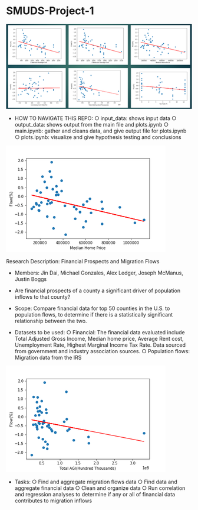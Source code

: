 # SMUDS-Project-1

![](project1.png)

- HOW TO NAVIGATE THIS REPO: 
		○ input_data: shows input data
		○ output_data: shows output from the main file and plots.ipynb
		○ main.ipynb: gather and cleans data, and give output file for plots.ipynb
		○ plots.ipynb: visualize and give hypothesis testing and conclusions 
		
![](output_data/migration_home_regress.png)		
		
Research Description: Financial Prospects and Migration Flows 

- Members: Jin Dai, Michael Gonzales, Alex Ledger, Joseph McManus, Justin Boggs

- Are financial prospects of a county a significant driver of population inflows to that county?  

- Scope: Compare financial data for top 50 counties in the U.S. to population flows, to determine if there is a statistically significant relationship between the two. 

- Datasets to be used: 
		○ Financial: The financial data evaluated include Total Adjusted Gross Income, Median home price, Average Rent cost, Unemployment Rate, Highest Marginal Income Tax Rate. Data sourced from government and industry association sources. 
		○ Population flows: Migration data from the IRS 

![](output_data/migration_income_regress.png)

- Tasks: 
		○ Find and aggregate migration flows data
		○ Find data and aggregate financial data
		○ Clean and organize data
		○ Run correlation and regression analyses to determine if any or all of financial data contributes to migration inflows
		

